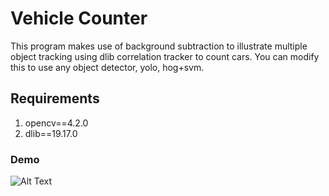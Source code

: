 # Vehicle Counter

This program makes use of background subtraction to illustrate multiple object tracking using dlib correlation tracker to count cars. You can modify this to use any object detector, yolo, hog+svm.
## Requirements
1. opencv==4.2.0
2. dlib==19.17.0

### Demo
![Alt Text](demo.gif)

